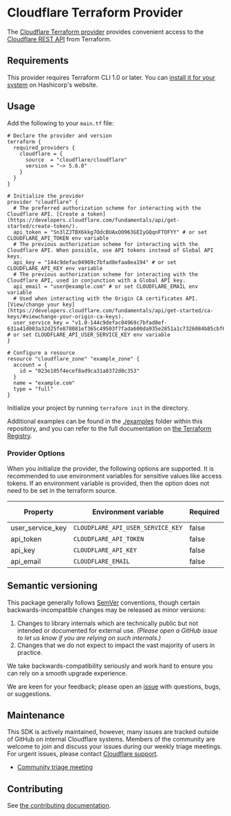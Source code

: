 # Cloudflare Terraform Provider

The [Cloudflare Terraform provider](https://registry.terraform.io/providers/cloudflare/cloudflare/latest/docs) provides convenient access to
the [Cloudflare REST API](https://developers.cloudflare.com/api) from Terraform.

## Requirements

This provider requires Terraform CLI 1.0 or later. You can [install it for your system](https://developer.hashicorp.com/terraform/install)
on Hashicorp's website.

## Usage

Add the following to your `main.tf` file:

<!-- x-release-please-start-version -->

```hcl
# Declare the provider and version
terraform {
  required_providers {
    cloudflare = {
      source  = "cloudflare/cloudflare"
      version = "~> 5.6.0"
    }
  }
}

# Initialize the provider
provider "cloudflare" {
  # The preferred authorization scheme for interacting with the Cloudflare API. [Create a token](https://developers.cloudflare.com/fundamentals/api/get-started/create-token/).
  api_token = "Sn3lZJTBX6kkg7OdcBUAxOO963GEIyGQqnFTOFYY" # or set CLOUDFLARE_API_TOKEN env variable
  # The previous authorization scheme for interacting with the Cloudflare API. When possible, use API tokens instead of Global API keys.
  api_key = "144c9defac04969c7bfad8efaa8ea194" # or set CLOUDFLARE_API_KEY env variable
  # The previous authorization scheme for interacting with the Cloudflare API, used in conjunction with a Global API key.
  api_email = "user@example.com" # or set CLOUDFLARE_EMAIL env variable
  # Used when interacting with the Origin CA certificates API. [View/change your key](https://developers.cloudflare.com/fundamentals/api/get-started/ca-keys/#viewchange-your-origin-ca-keys).
  user_service_key = "v1.0-144c9defac04969c7bfad8ef-631a41d003a32d25fe878081ef365c49503f7fada600da935e2851a1c7326084b85cbf6429c4b859de8475731dc92a9c329631e6d59e6c73da7b198497172b4cefe071d90d0f5d2719" # or set CLOUDFLARE_API_USER_SERVICE_KEY env variable
}

# Configure a resource
resource "cloudflare_zone" "example_zone" {
  account = {
    id = "023e105f4ecef8ad9ca31a8372d0c353"
  }
  name = "example.com"
  type = "full"
}
```

<!-- x-release-please-end -->

Initialize your project by running `terraform init` in the directory.

Additional examples can be found in the [./examples](./examples) folder within this repository, and you can
refer to the full documentation on [the Terraform Registry](https://registry.terraform.io/providers/cloudflare/cloudflare/latest/docs).

### Provider Options

When you initialize the provider, the following options are supported. It is recommended to use environment variables for sensitive values like access tokens.
If an environment variable is provided, then the option does not need to be set in the terraform source.

| Property         | Environment variable              | Required | Default value |
| ---------------- | --------------------------------- | -------- | ------------- |
| user_service_key | `CLOUDFLARE_API_USER_SERVICE_KEY` | false    | —             |
| api_token        | `CLOUDFLARE_API_TOKEN`            | false    | —             |
| api_key          | `CLOUDFLARE_API_KEY`              | false    | —             |
| api_email        | `CLOUDFLARE_EMAIL`                | false    | —             |

## Semantic versioning

This package generally follows [SemVer](https://semver.org/spec/v2.0.0.html) conventions, though certain backwards-incompatible changes may be released as minor versions:

1. Changes to library internals which are technically public but not intended or documented for external use. _(Please open a GitHub issue to let us know if you are relying on such internals.)_
2. Changes that we do not expect to impact the vast majority of users in practice.

We take backwards-compatibility seriously and work hard to ensure you can rely on a smooth upgrade experience.

We are keen for your feedback; please open an [issue](https://www.github.com/cloudflare/terraform-provider-cloudflare/issues) with questions, bugs, or suggestions.

## Maintenance

This SDK is actively maintained, however, many issues are tracked outside of GitHub on internal Cloudflare systems. Members of the community are welcome to join and discuss your issues during our weekly triage meetings. For urgent issues, please contact [Cloudflare support](https://developers.cloudflare.com/support/contacting-cloudflare-support/). 

* [Community triage meeting](https://calendar.google.com/calendar/embed?src=c_dbf6ce250643f2e60f806d28f3fc09a9de24cbe0ab3ffb699838303d2adfc9e4%40group.calendar.google.com&ctz=America%2FLos_Angeles)

## Contributing

See [the contributing documentation](./CONTRIBUTING.md).
